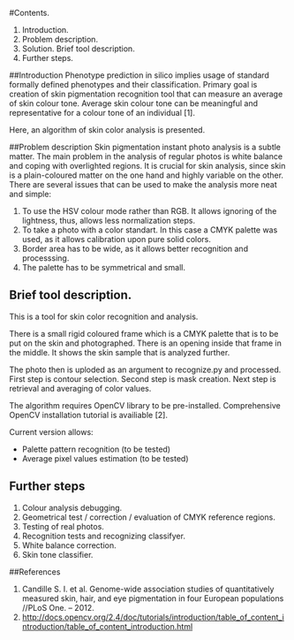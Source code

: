 #Contents.
1. Introduction.
2. Problem description.
3. Solution. Brief tool description.
4. Further steps.

##Introduction
Phenotype prediction in silico implies usage of standard formally defined phenotypes and their classification. Primary goal is creation of skin pigmentation recognition tool that can measure an average of skin colour tone. Average skin colour tone can be meaningful and representative for a colour tone of an individual [1].

Here, an algorithm of skin color analysis is presented.

##Problem description
Skin pigmentation instant photo analysis is a subtle matter. The main problem in the analysis of regular photos is white balance and coping with overlighted regions. It is crucial for skin analysis, since skin is a plain-coloured matter on the one hand and highly variable on the other. There are several issues that can be used to make the analysis more neat and simple:

1. To use the HSV colour mode rather than RGB. It allows ignoring of the lightness, thus, allows less normalization steps.
2. To take a photo with a color standart. In this case a CMYK palette was used, as it allows calibration upon pure solid colors.
3. Border area has to be wide, as it allows better recognition and processsing.
4. The palette has to be symmetrical and small.

## Brief tool description.

This is a tool for skin color recognition and analysis. 

There is a small rigid coloured frame which is a CMYK palette that is to be put on the skin and photographed. There is an opening inside that frame in the middle. It shows the skin sample that is analyzed further. 

The photo then is uploded as an argument to recognize.py and processed. First step is contour selection. Second step is mask creation. Next step is retrieval and averaging of color values.

The algorithm requires OpenCV library to be pre-installed. Comprehensive OpenCV installation tutorial is availiable [2]. 

Current version allows:
* Palette pattern recognition (to be tested)
* Average pixel values estimation (to be tested)

## Further steps

1. Colour analysis debugging.
2. Geometrical test / correction / evaluation of CMYK reference regions.
3. Testing of real photos.
4. Recognition tests and recognizing classifyer.
5. White balance correction.
6. Skin tone classifier.

##References
1. Candille S. I. et al. Genome-wide association studies of quantitatively measured skin, hair, and eye pigmentation in four European populations //PLoS One. – 2012.
2. http://docs.opencv.org/2.4/doc/tutorials/introduction/table_of_content_introduction/table_of_content_introduction.html 
